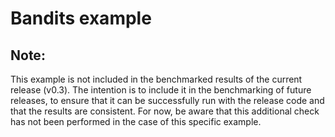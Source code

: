 # Bandits example

## Note:
This example is not included in the benchmarked results of the current release (v0.3). The intention is to include it in the
benchmarking of future releases, to ensure that it can be successfully run with the release code and that the
results are consistent. For now, be aware that this additional check has not been performed in the case of this
specific example.
